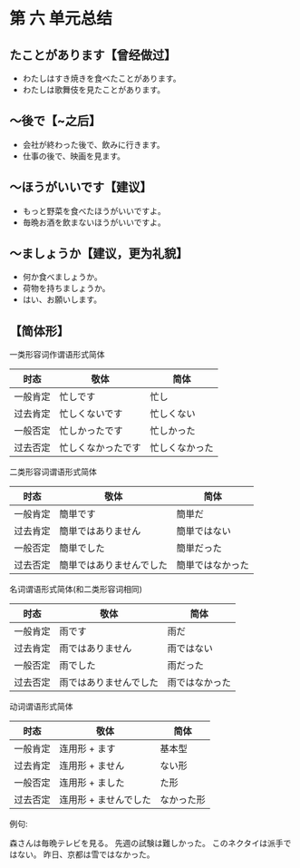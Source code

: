 # 第 六 单元总结

## たことがあります【曾经做过】

- わたしはすき焼きを食べたことがあります。
- わたしは歌舞伎を見たことがあります。

## ～後で【~之后】

- 会社が終わった後で、飲みに行きます。
- 仕事の後で、映画を見ます。

## ～ほうがいいです【建议】

- もっと野菜を食べたほうがいいですよ。
- 毎晩お酒を飲まないほうがいいですよ。

## ～ましょうか【建议，更为礼貌】

- 何か食べましょうか。
- 荷物を持ちましょうか。
- はい、お願いします。

## 【简体形】

一类形容词作谓语形式简体

| 时态     | 敬体               | 简体           |
| -------- | ------------------ | -------------- |
| 一般肯定 | 忙しです           | 忙し           |
| 过去肯定 | 忙しくないです     | 忙しくない     |
| 一般否定 | 忙しかったです     | 忙しかった     |
| 过去否定 | 忙しくなかったです | 忙しくなかった |

二类形容词谓语形式简体

| 时态     | 敬体                     | 简体             |
| -------- | ------------------------ | ---------------- |
| 一般肯定 | 簡単です                 | 簡単だ           |
| 过去肯定 | 簡単ではありません       | 簡単ではない     |
| 一般否定 | 簡単でした               | 簡単だった       |
| 过去否定 | 簡単ではありませんでした | 簡単ではなかった |

名词谓语形式简体(和二类形容词相同)

| 时态     | 敬体                   | 简体           |
| -------- | ---------------------- | -------------- |
| 一般肯定 | 雨です                 | 雨だ           |
| 过去肯定 | 雨ではありません       | 雨ではない     |
| 一般否定 | 雨でした               | 雨だった       |
| 过去否定 | 雨ではありませんでした | 雨ではなかった |

动词谓语形式简体

| 时态     | 敬体                  | 简体       |
| -------- | --------------------- | ---------- |
| 一般肯定 | 连用形 + ます         | 基本型     |
| 过去肯定 | 连用形 + ません       | ない形     |
| 一般否定 | 连用形 + ました       | た形       |
| 过去否定 | 连用形 + ませんでした | なかった形 |

例句:

森さんは毎晩テレビを見る。
先週の試験は難しかった。
このネクタイは派手ではない。
昨日、京都は雪ではなかった。
